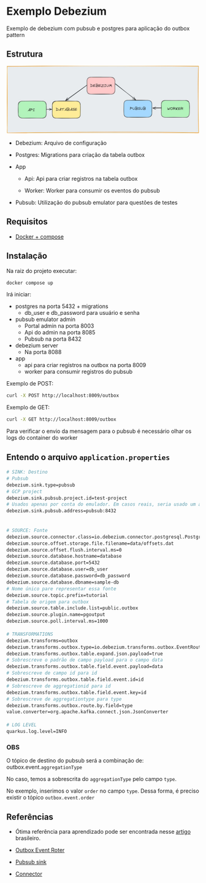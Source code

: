 # Exemplo Debezium

Exemplo de debezium com pubsub e postgres para aplicação do outbox pattern

## Estrutura

![Solução com Debezium](desenho.JPG "Solução com Debezium")

- Debezium: Arquivo de configuração

- Postgres: Migrations para criação da tabela outbox

- App
    - Api: Api para criar registros na tabela outbox 

    - Worker: Worker para consumir os eventos do pubsub

- Pubsub: Utilização do pubsub emulator para questões de testes

## Requisitos
- [Docker + compose](https://rancherdesktop.io/)

## Instalação

Na raiz do projeto executar:

```sh
docker compose up
```

Irá iniciar:

- postgres na porta 5432 + migrations
    - db_user e db_password para usuário e senha
- pubsub emulator admin
    - Portal admin na porta 8003
    - Api do admin na porta 8085
    - Pubsub na porta 8432
- debezium server
    - Na porta 8088
- app
    - api para criar registros na outbox na porta 8009
    - worker para consumir registros do pubsub

Exemplo de POST:
```sh
curl -X POST http://localhost:8009/outbox
```

Exemplo de GET:
```sh
curl -X GET http://localhost:8009/outbox
```

Para verificar o envio da mensagem para o pubsub é necessário olhar os logs do container do worker

## Entendo o arquivo `application.properties`

```sh
# SINK: Destino
# Pubsub
debezium.sink.type=pubsub
# GCP project
debezium.sink.pubsub.project.id=test-project
# Usados apenas por conta do emulador. Em casos reais, seria usado um arquivo de autenticação para a GCP
debezium.sink.pubsub.address=pubsub:8432


# SOURCE: Fonte
debezium.source.connector.class=io.debezium.connector.postgresql.PostgresConnector
debezium.source.offset.storage.file.filename=data/offsets.dat
debezium.source.offset.flush.interval.ms=0
debezium.source.database.hostname=database
debezium.source.database.port=5432
debezium.source.database.user=db_user
debezium.source.database.password=db_password
debezium.source.database.dbname=sample-db
# Nome único pare representar essa fonte
debezium.source.topic.prefix=tutorial
# Tabela de origem para outbox
debezium.source.table.include.list=public.outbox
debezium.source.plugin.name=pgoutput
debezium.source.poll.interval.ms=1000

# TRANSFORMATIONS
debezium.transforms=outbox
debezium.transforms.outbox.type=io.debezium.transforms.outbox.EventRouter
debezium.transforms.outbox.table.expand.json.payload=true
# Sobrescreve o padrão de campo payload para o campo data
debezium.transforms.outbox.table.field.event.payload=data
# Sobrescreve de campo id para id
debezium.transforms.outbox.table.field.event.id=id
# Sobrescreve de aggregationid para id
debezium.transforms.outbox.table.field.event.key=id
# Sobrescreve de aggregationtype para type
debezium.transforms.outbox.route.by.field=type
value.converter=org.apache.kafka.connect.json.JsonConverter

# LOG LEVEL
quarkus.log.level=INFO
```

### OBS

O tópico de destino do pubsub será a combinação de: outbox.event.`aggregationType`

No caso, temos a sobrescrita do `aggregationType` pelo campo `type`. 

No exemplo, inserimos o valor `order` no campo `type`. Dessa forma, é preciso existir o tópico `outbox.event.order`

## Referências

- Ótima referência para aprendizado pode ser encontrada nesse [artigo](https://eskelsen.medium.com/aplicando-transactional-outbox-pattern-com-debezium-postgresql-e-gcp-pub-sub-para-eliminar-a4b9f858416c) brasileiro.

- [Outbox Event Roter](https://debezium.io/documentation/reference/stable/transformations/outbox-event-router.html)

- [Pubsub sink](https://debezium.io/documentation/reference/2.5/operations/debezium-server.html#_google_cloud_pubsub)

- [Connector](https://debezium.io/documentation/reference/stable/connectors/postgresql.html#postgresql-connector-properties)
